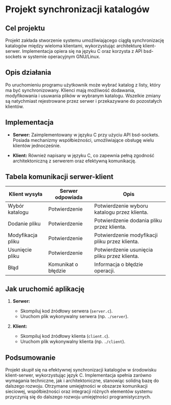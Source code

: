 # Projekt synchronizacji katalogów

## Cel projektu
Projekt zakłada stworzenie systemu umożliwiającego ciągłą synchronizację katalogów między wieloma klientami, wykorzystując architekturę klient-serwer. Implementacja opiera się na języku C oraz korzysta z API bsd-sockets w systemie operacyjnym GNU/Linux.

## Opis działania
Po uruchomieniu programu użytkownik może wybrać katalog z listy, który ma być synchronizowany. Klienci mają możliwość dodawania, modyfikowania i usuwania plików w wybranym katalogu. Wszelkie zmiany są natychmiast rejestrowane przez serwer i przekazywane do pozostałych klientów.

## Implementacja
- **Serwer:** Zaimplementowany w języku C przy użyciu API bsd-sockets. Posiada mechanizmy współbieżności, umożliwiające obsługę wielu klientów jednocześnie.
  
- **Klient:** Również napisany w języku C, co zapewnia pełną zgodność architektoniczną z serwerem oraz efektywną komunikację.

## Tabela komunikacji serwer-klient

| Klient wysyła    | Serwer odpowiada   | Opis                                                |
|------------------|--------------------|-----------------------------------------------------|
| Wybór katalogu   | Potwierdzenie       | Potwierdzenie wyboru katalogu przez klienta.         |
| Dodanie pliku    | Potwierdzenie       | Potwierdzenie dodania pliku przez klienta.           |
| Modyfikacja pliku | Potwierdzenie       | Potwierdzenie modyfikacji pliku przez klienta.      |
| Usunięcie pliku   | Potwierdzenie       | Potwierdzenie usunięcia pliku przez klienta.         |
| Błąd             | Komunikat o błędzie | Informacja o błędzie operacji.                       |

## Jak uruchomić aplikację

1. **Serwer:**
   - Skompiluj kod źródłowy serwera (`server.c`).
   - Uruchom plik wykonywalny serwera (np. `./server`).

2. **Klient:**
   - Skompiluj kod źródłowy klienta (`client.c`).
   - Uruchom plik wykonywalny klienta (np. `./client`).

## Podsumowanie
Projekt skupił się na efektywnej synchronizacji katalogów w środowisku klient-serwer, wykorzystując język C. Implementacja spełnia zarówno wymagania techniczne, jak i architektoniczne, stanowiąc solidną bazę do dalszego rozwoju. Otrzymane umiejętności w obszarze komunikacji sieciowej, współbieżności oraz integracji różnych elementów systemu przyczynią się do dalszego rozwoju umiejętności programistycznych.

